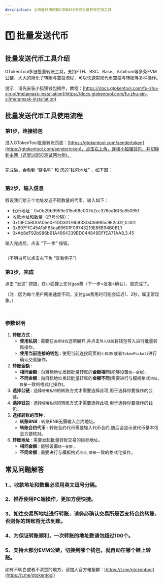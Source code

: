 ```yaml
---
description: 全网最好用的BSC和BASE多链批量转账空投工具
---
```


# 1️⃣ 批量发送代币

## 批量发送代币工具介绍

GTokenTool多链批量转账工具，支持ETH、BSC、Base、Arbitrum等多条EVM公链，大大的简化了转账与空投流程，可以快速实现代币空投与转账等多种操作。

提示：请先安装小狐狸钱包插件，教程：[https://docs.gtokentool.com/fu-zhu-xin-xi/metamask-installation](https://docs.gtokentool.com/fu-zhu-xin-xi/metamask-installation)

## 批量发送代币工具使用流程

### 第1步，连接钱包

进入GTokenTool批量转账页面：[https://gtokentool.com/sendertoken](https://gtokentool.com/sendertoken)，点击右上角，连接小狐狸钱包，并切换到主网（这里以BSC测试网为例)。

<figure><img src="https://lh7-us.googleusercontent.com/gf3ho8iEOWdZ6l5WkDlPZxbKNT_CFjiCJbDjXO6u4bwHU8EKdz-Rl9XOw_-t4q89mr_46jo79lDkh3rGpR_JXNRamJfdb76fUuf22kCvDskV23QTiDusrdv9zHNvhcfGEp-Dg_mIB2BpCWVjbi_v_7E" alt=""><figcaption></figcaption></figure>

完成后，会看到 “链名称” 和 您的“钱包地址” ，如下图：

<figure><img src="https://lh7-us.googleusercontent.com/WhMhizOEkTeTbsLmcjI91mKH9e6Z458de7d8osvO6Krv2VCG1Fv5cXdVHhEO8Ps2Z97_pPtF9Wkff3EdbGVCd4Zb7VQ4z1LF9-VK4R-nFm5PJHMROZJdLJZhF9MThLfCb4MQ9M34pdQrr4MoNlaShOs" alt=""><figcaption></figcaption></figure>

### 第2步，输入信息

假设我们给三个地址发送不同数量的代币，输入如下：

* 代币地址：0x0b29b9959e315e68c007b2cc376ea16f3c850951
* 收款地址和数量（逗号分隔）：
* 0x13FC5BD0A0ee0E1DD30176b833D436B95c9E2cD2,0.001
* 0x697FfC45A1bF65ca69601F06743219E86B94B0B1,1
* 0xAb8dF92b986b91A4964339BD044849DFfEA71AA8,3.45

输入完成后，点击 “下一步” 按钮。

<figure><img src="https://lh7-us.googleusercontent.com/B8UkNj3KS0pdAZDOeRAZdOKzbshvvk0_sviWrnGwxyAqSQqGaozP7To4uOFa8xCCSvoUAaQyM3QQZ0vTXawn7D1u2QqBBXNuvTKL-Elb5EdHs9Ubo1bjUf_wYRXjaIHmNXRnsImOZqU_W0DKzwjC-zo" alt=""><figcaption></figcaption></figure>

（不明白可以点击右下角 “查看例子”）

### 第3步，完成

点击 “发送” 按钮，在小狐狸上支付gas费（下一步>批准>确认），就完成了。

（注：因为每个用户网络速度不同，支付gas费用时可能会延迟1、2秒，属正常现象。）

<figure><img src="https://lh7-us.googleusercontent.com/1wCBsw9KQeTYUbULZfNh42zn2JAAIwC8Xf2GCYptwCt09DJGlV4HN1hmK4L7tEZNtV1mJOrPnMPv-mR-yFGnwMpccya7cfCc_xedSinm723gwLtSoEZ47xBB3jb8JkIXFnvYzYz94Fe-hdvkU6vaaXI" alt=""><figcaption></figcaption></figure>

<figure><img src="https://lh7-us.googleusercontent.com/7wFVCGer8aMcSieCQqD2_HYwmviyYPw9EZHq8pEdUdJdJ1Xw42oh65VZzGCPd-kx3rcsbzolLiAAw_WBa-DITJlMwNQh-pnQVHFyzG5Q5MRKOu1TYIX2wibuFb6d0PyAJc8eZlW9atq1-b9rW2CMylE" alt=""><figcaption></figcaption></figure>

### 参数说明  <a href="#can-shu-shuo-ming" id="can-shu-shuo-ming"></a>

1. **转账方式** :
   * **使用私钥** : 需要在`选择钱包`选项展开,并点击`导入钱包`将钱包导入进行批量转账操作。
   * **使用当前连接的钱包** : 使用当前连接网页的`小狐狸`(或者`TokenPocket`)进行确认交易操作。
2. **转账金额** :
   * **相同金额** : 向目标地址发起批量转账的**金额相同**(能够设置`统一金额`)。
   * **不同金额** : 向目标地址发起批量转账的**金额不同**(需要进行与模板格式`地址,数量`一致的格式化操作)。
3. **选择公链** : 选择`使用私钥`的转账方式才需要选择此项,用于选择你要操作的公链。
4. **选择钱包** : 选择`使用私钥`的转账方式才需要选择此项,用于选择你要操作的钱包。
5. **选择转账的币种** :
   * **转账BNB** : 转账BNB无需输入合约地址。
   * **转账合约代币** : 转账合约代币需要输入代币合约,随后会显示该代币基本信息方便核对。
6. **转账地址** : 需要发起批量转账交易的目标地址。
   * **相同金额** : 能够设置`统一金额` 。
   * **不同金额** : 需要进行与模板格式`地址,数量`一致的格式化操作。

## 常见问题解答 <a href="#chang-jian-wen-ti-jie-da" id="chang-jian-wen-ti-jie-da"></a>

### 1.、收款地址和数量必须用英文逗号分隔。

### 2、推荐使用PC端操作，更加方便快捷。

### 3、如往交易所地址进行转账，请务必确认交易所是否支持合约转账，否则你的转账将无法到账。

### 4、为保证转账顺利，一次转账的地址数请勿超过100个。

### 5、支持大部分EVM公链，切换到哪个钱包，就自动在哪个链上转账。

如有不明白或者不清楚的地方，请加入官方电报群：[https://t.me/gtokentool](https://t.me/gtokentool)
